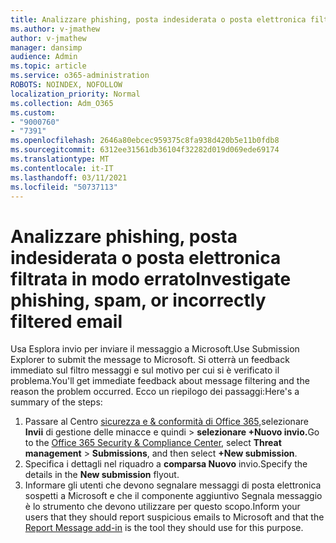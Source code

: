 ```yaml
---
title: Analizzare phishing, posta indesiderata o posta elettronica filtrata in modo errato
ms.author: v-jmathew
author: v-jmathew
manager: dansimp
audience: Admin
ms.topic: article
ms.service: o365-administration
ROBOTS: NOINDEX, NOFOLLOW
localization_priority: Normal
ms.collection: Adm_O365
ms.custom:
- "9000760"
- "7391"
ms.openlocfilehash: 2646a80ebcec959375c8fa938d420b5e11b0fdb8
ms.sourcegitcommit: 6312ee31561db36104f32282d019d069ede69174
ms.translationtype: MT
ms.contentlocale: it-IT
ms.lasthandoff: 03/11/2021
ms.locfileid: "50737113"
---
```

# <a name="investigate-phishing-spam-or-incorrectly-filtered-email"></a><span data-ttu-id="384c6-102">Analizzare phishing, posta indesiderata o posta elettronica filtrata in modo errato</span><span class="sxs-lookup"><span data-stu-id="384c6-102">Investigate phishing, spam, or incorrectly filtered email</span></span>

<span data-ttu-id="384c6-103">Usa Esplora invio per inviare il messaggio a Microsoft.</span><span class="sxs-lookup"><span data-stu-id="384c6-103">Use Submission Explorer to submit the message to Microsoft.</span></span> <span data-ttu-id="384c6-104">Si otterrà un feedback immediato sul filtro messaggi e sul motivo per cui si è verificato il problema.</span><span class="sxs-lookup"><span data-stu-id="384c6-104">You'll get immediate feedback about message filtering and the reason the problem occurred.</span></span> <span data-ttu-id="384c6-105">Ecco un riepilogo dei passaggi:</span><span class="sxs-lookup"><span data-stu-id="384c6-105">Here's a summary of the steps:</span></span>

1. <span data-ttu-id="384c6-106">Passare al Centro [sicurezza e & conformità di Office 365,](https://go.microsoft.com/fwlink/p/?linkid=2077143)selezionare **Invii** di gestione delle minacce e quindi  >   **selezionare +Nuovo invio.**</span><span class="sxs-lookup"><span data-stu-id="384c6-106">Go to the [Office 365 Security & Compliance Center](https://go.microsoft.com/fwlink/p/?linkid=2077143), select **Threat management** > **Submissions**, and then select **+New submission**.</span></span>
2. <span data-ttu-id="384c6-107">Specifica i dettagli nel riquadro a **comparsa Nuovo** invio.</span><span class="sxs-lookup"><span data-stu-id="384c6-107">Specify the details in the **New submission** flyout.</span></span>
3. <span data-ttu-id="384c6-108">Informare gli utenti che devono segnalare messaggi [](https://go.microsoft.com/fwlink/?linkid=2092385) di posta elettronica sospetti a Microsoft e che il componente aggiuntivo Segnala messaggio è lo strumento che devono utilizzare per questo scopo.</span><span class="sxs-lookup"><span data-stu-id="384c6-108">Inform your users that they should report suspicious emails to Microsoft and that the [Report Message add-in](https://go.microsoft.com/fwlink/?linkid=2092385) is the tool they should use for this purpose.</span></span>
